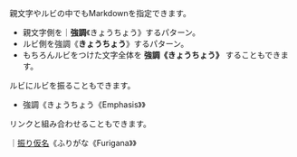 親文字やルビの中でもMarkdownを指定できます。

* 親文字側を｜**強調**《きょうちょう》するパターン。
* ルビ側を強調《**きょうちょう**》するパターン。
* もちろんルビをつけた文字全体を **強調《きょうちょう》** することもできます。

ルビにルビを振ることもできます。

* 強調《きょうちょう《Emphasis》》

リンクと組み合わせることもできます。

｜[振り仮名](https://en.wikipedia.org/wiki/Furigana)《ふりがな《Furigana》》